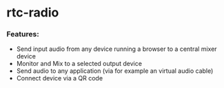 # rtc-radio

### Features:
- Send input audio from any device running a browser to a central mixer device
- Monitor and Mix to a selected output device
- Send audio to any application (via for example an virtual audio cable)
- Connect device via a QR code
